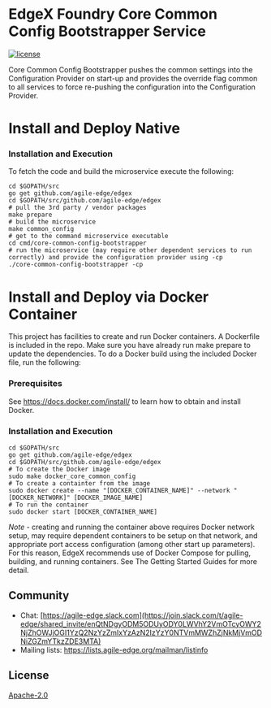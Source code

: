 # EdgeX Foundry Core Common Config Bootstrapper Service
[![license](https://img.shields.io/badge/license-Apache%20v2.0-blue.svg)](LICENSE)

Core Common Config Bootstrapper pushes the common settings into the Configuration Provider on start-up and provides the override flag common to all services to force re-pushing the configuration into the Configuration Provider.

# Install and Deploy Native #

### Installation and Execution ###
To fetch the code and build the microservice execute the following:

```
cd $GOPATH/src
go get github.com/agile-edge/edgex
cd $GOPATH/src/github.com/agile-edge/edgex
# pull the 3rd party / vendor packages
make prepare
# build the microservice
make common_config
# get to the command microservice executable
cd cmd/core-common-config-bootstrapper
# run the microservice (may require other dependent services to run correctly) and provide the configuration provider using -cp
./core-common-config-bootstrapper -cp
```

# Install and Deploy via Docker Container #
This project has facilities to create and run Docker containers.  A Dockerfile is included in the repo. Make sure you have already run make prepare to update the dependencies. To do a Docker build using the included Docker file, run the following:

### Prerequisites ###
See https://docs.docker.com/install/ to learn how to obtain and install Docker.

### Installation and Execution ###

```
cd $GOPATH/src
go get github.com/agile-edge/edgex
cd $GOPATH/src/github.com/agile-edge/edgex
# To create the Docker image
sudo make docker_core_common_config
# To create a containter from the image
sudo docker create --name "[DOCKER_CONTAINER_NAME]" --network "[DOCKER_NETWORK]" [DOCKER_IMAGE_NAME]
# To run the container
sudo docker start [DOCKER_CONTAINER_NAME]
```

*Note* - creating and running the container above requires Docker network setup, may require dependent containers to be setup on that network, and appropriate port access configuration (among other start up parameters).  For this reason, EdgeX recommends use of Docker Compose for pulling, building, and running containers.  See The Getting Started Guides for more detail.
 

## Community
- Chat: [https://agile-edge.slack.com](https://join.slack.com/t/agile-edge/shared_invite/enQtNDgyODM5ODUyODY0LWVhY2VmOTcyOWY2NjZhOWJjOGI1YzQ2NzYzZmIxYzAzN2IzYzY0NTVmMWZhZjNkMjVmODNiZGZmYTkzZDE3MTA)
- Mailing lists: https://lists.agile-edge.org/mailman/listinfo

## License
[Apache-2.0](LICENSE)

